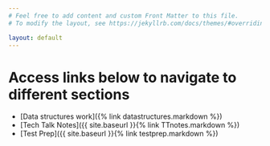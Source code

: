 ```yaml
---
# Feel free to add content and custom Front Matter to this file.
# To modify the layout, see https://jekyllrb.com/docs/themes/#overriding-theme-defaults

layout: default
---
```


# Access links below to navigate to different sections
- [Data structures work]({% link datastructures.markdown %})
- [Tech Talk Notes]({{ site.baseurl }}{% link TTnotes.markdown %})
- [Test Prep]({{ site.baseurl }}{% link testprep.markdown %})